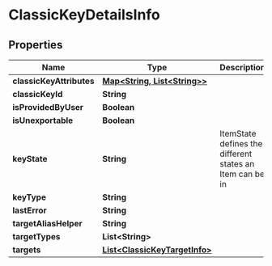 

# ClassicKeyDetailsInfo

## Properties

Name | Type | Description | Notes
------------ | ------------- | ------------- | -------------
**classicKeyAttributes** | [**Map&lt;String, List&lt;String&gt;&gt;**](List.md) |  |  [optional]
**classicKeyId** | **String** |  |  [optional]
**isProvidedByUser** | **Boolean** |  |  [optional]
**isUnexportable** | **Boolean** |  |  [optional]
**keyState** | **String** | ItemState defines the different states an Item can be in |  [optional]
**keyType** | **String** |  |  [optional]
**lastError** | **String** |  |  [optional]
**targetAliasHelper** | **String** |  |  [optional]
**targetTypes** | **List&lt;String&gt;** |  |  [optional]
**targets** | [**List&lt;ClassicKeyTargetInfo&gt;**](ClassicKeyTargetInfo.md) |  |  [optional]



